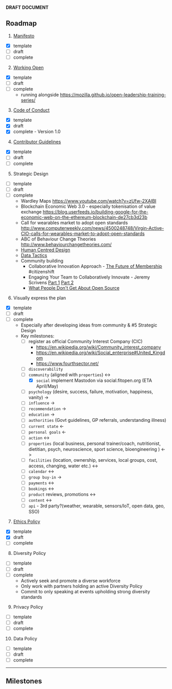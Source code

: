 **DRAFT DOCUMENT**

## Roadmap
1. [Manifesto](/manifesto.md)
  - [x] template
  - [ ] draft
  - [ ] complete

2. [Working Open](/why-work-open.md)
  - [x] template
  - [ ] draft
  - [ ] complete
    - running alongside https://mozilla.github.io/open-leadership-training-series/

3. [Code of Conduct](/code-of-conduct.md)
  - [x] template
  - [x] draft
  - [x] complete - Version 1.0

4. [Contributor Guidelines](/contributor_guidelines.md)
  - [x] template
  - [ ] draft
  - [ ] complete

5. Strategic Design
  - [ ] template
  - [ ] draft
  - [ ] complete
    - Wardley Maps https://www.youtube.com/watch?v=zUfw-2XAIBI
    - Blockchain Economic Web 3.0 - especially tokenisation of value exchange https://blog.userfeeds.io/building-google-for-the-economic-web-on-the-ethereum-blockchain-de27cb3d23b
    - Call for wearables market to adopt open standards http://www.computerweekly.com/news/4500248748/Virgin-Active-CIO-calls-for-wearables-market-to-adopt-open-standards
    - ABC of Behaviour Change Theories http://www.behaviourchangetheories.com/
    - [Human Centred Design](https://www.fabriders.net/human-centred-design/)
    - [Data Tactics](https://www.fabriders.net/hangout-data-tactics/)
    - Community building
        - Collaborative Innovation Approach - [The Future of Membership](https://drive.google.com/file/d/0B0swicN11uhbWUVsMVVRLWtaajg/view) \#citizenshift
        - Engaging Your Team to Collaboratively Innovate - Jeremy Scrivens [Part 1](https://www.linkedin.com/pulse/how-build-collaborative-community-innovate-sustained-culture-jeremy) [Part 2](https://www.linkedin.com/pulse/how-build-collaborative-community-innovate-sustained-culture-jeremy-6090815500621729792)
        - [What People Don't Get About Open Source](http://www.enterprisecloudnews.com/author.asp?section_id=570&doc_id=725461)

6. Visually express the plan
  - [x] template
  - [ ] draft
  - [ ] complete
    - Especially after developing ideas from community & #5 Strategic Design
    - Key milestones:
        - [ ] register as official Community Interest Company (CIC)
            - https://en.wikipedia.org/wiki/Community_interest_company
            - https://en.wikipedia.org/wiki/Social_enterprise#United_Kingdom
            - https://www.fourthsector.net/
        - [ ] `discoverability`
        - [ ] `community` (aligned with `properties`) <->
          - [x] `social` implement Mastodon via social.fitopen.org (ETA April/May)
        - [ ] `psychology` (desire, success, failure, motivation, happiness, vanity) ->
        - [ ] `influence` ->
        - [ ] `recommendation` ->
        - [ ] `education` ->
        - [ ] `authorities` (Govt guidelines, GP referrals, understanding illness)
        - [ ] `current state` <-
        - [ ] `personal goals` <-
        - [ ] `action` <->
        - [ ] `properties` (local business, personal trainer/coach, nutritionist, dietitian, psych, neuroscience, sport science, bioengineering ) <->
        - [ ] `facilities` (location, ownership, services, local groups, cost, access, changing, water etc.) <->
        - [ ] `calendar` <->
        - [ ] `group buy-in` ->
        - [ ] `payments` <->
        - [ ] `bookings` <->
        - [ ] `product` reviews, promotions <->
        - [ ] `content` <->
        - [ ] `api` - 3rd party?(weather, wearable, sensors/IoT, open data, geo, SSO)

7. [Ethics Policy](/ethics_policy.md)
  - [x] template
  - [x] draft
  - [ ] complete

8. Diversity Policy
  - [ ] template
  - [ ] draft
  - [ ] complete
    - Actively seek and promote a diverse workforce
    - Only work with partners holding an active Diversity Policy
    - Commit to only speaking at events upholding strong diversity standards

9. Privacy Policy
  - [ ] template
  - [ ] draft
  - [ ] complete

10. Data Policy
  - [ ] template
  - [ ] draft
  - [ ] complete
---
## Milestones
